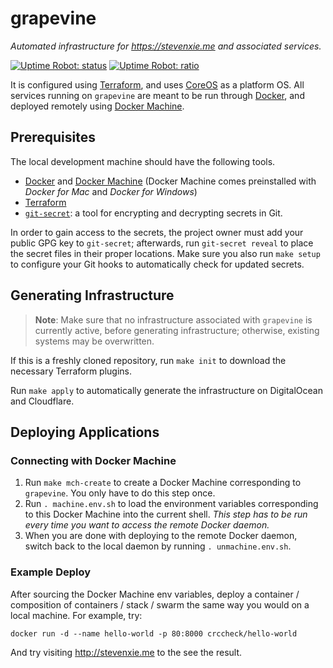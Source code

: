 # grapevine

_Automated infrastructure for https://stevenxie.me and associated services._

[![Uptime Robot: status][uptime-robot-status-img]][uptime-robot]
[![Uptime Robot: ratio][uptime-robot-ratio-img]][uptime-robot]

It is configured using [Terraform](https://www.terraform.io), and uses
[CoreOS](https://coreos.com) as a platform OS. All services running on
`grapevine` are meant to be run through [Docker](https://docker.com), and
deployed remotely using [Docker Machine](https://docs.docker.com/machine/).

## Prerequisites

The local development machine should have the following tools.

- [Docker](https://www.docker.com) and
  [Docker Machine](https://docs.docker.com/machine/install-machine/) (Docker
  Machine comes preinstalled with _Docker for Mac_ and _Docker for Windows_)
- [Terraform](https://www.terraform.io)
- [`git-secret`](http://git-secret.io): a tool for encrypting and decrypting
  secrets in Git.

In order to gain access to the secrets, the project owner must add your public
GPG key to `git-secret`; afterwards, run `git-secret reveal` to place the
secret files in their proper locations. Make sure you also run `make setup` to
configure your Git hooks to automatically check for updated secrets.

## Generating Infrastructure

> **Note**: Make sure that no infrastructure associated with `grapevine` is
> currently active, before generating infrastructure; otherwise, existing
> systems may be overwritten.

If this is a freshly cloned repository, run `make init` to download the
necessary Terraform plugins.

Run `make apply` to automatically generate the infrastructure on DigitalOcean
and Cloudflare.

## Deploying Applications

### Connecting with Docker Machine

1. Run `make mch-create` to create a Docker Machine corresponding to
   `grapevine`. You only have to do this step once.
2. Run `. machine.env.sh` to load the environment variables corresponding
   to this Docker Machine into the current shell. _This step has to be run
   every time you want to access the remote Docker daemon._
3. When you are done with deploying to the remote Docker daemon, switch back
   to the local daemon by running `. unmachine.env.sh`.

### Example Deploy

After sourcing the Docker Machine env variables, deploy a container /
composition of containers / stack / swarm the same way you would on a local
machine. For example, try:

```
docker run -d --name hello-world -p 80:8000 crccheck/hello-world
```

And try visiting http://stevenxie.me to the see the result.

[uptime-robot]: https://uptimerobot.com/dashboard.php
[uptime-robot-status-img]: https://img.shields.io/uptimerobot/status/m781035502-a5dbe079527d0725ef6a18d9.svg
[uptime-robot-ratio-img]: https://img.shields.io/uptimerobot/ratio/m781035502-a5dbe079527d0725ef6a18d9.svg
